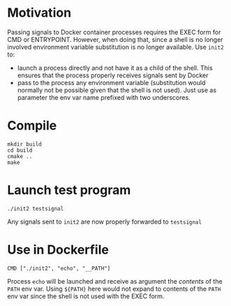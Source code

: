 # Motivation
Passing signals to Docker container processes requires the EXEC form for CMD or ENTRYPOINT.
However, when doing that, since a shell is no longer involved environment variable substitution is no longer available.
Use `init2` to:
* launch a process directly and not have it as a child of the shell. This ensures that the process properly receives signals sent by Docker
* pass to the process any environment variable (substitution would normally not be possible given that the shell is not used). Just use as parameter the env var name prefixed with two underscores.

# Compile
```
mkdir build
cd build
cmake ..
make
```

# Launch test program
```
./init2 testsignal
```
Any signals sent to `init2` are now properly forwarded to `testsignal`

# Use in Dockerfile
```
CMD ["./init2", "echo", "__PATH"]
```
Process `echo` will be launched and receive as argument the *contents* of the `PATH` env var. Using `${PATH}` here would not expand to contents of the `PATH` env var since the shell is not used with the EXEC form.

